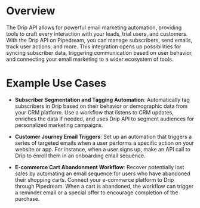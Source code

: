 # Overview

The Drip API allows for powerful email marketing automation, providing tools to craft every interaction with your leads, trial users, and customers. With the Drip API on Pipedream, you can manage subscribers, send emails, track user actions, and more. This integration opens up possibilities for syncing subscriber data, triggering communication based on user behavior, and connecting your email marketing to a wider ecosystem of tools.

# Example Use Cases

- **Subscriber Segmentation and Tagging Automation**: Automatically tag subscribers in Drip based on their behavior or demographic data from your CRM platform. Use a workflow that listens to CRM updates, enriches the data if needed, and uses Drip API to segment audiences for personalized marketing campaigns.

- **Customer Journey Email Triggers**: Set up an automation that triggers a series of targeted emails when a user performs a specific action on your website or app. For instance, when a user signs up, make an API call to Drip to enroll them in an onboarding email sequence.

- **E-commerce Cart Abandonment Workflow**: Recover potentially lost sales by automating an email sequence for users who have abandoned their shopping carts. Connect your e-commerce platform to Drip through Pipedream. When a cart is abandoned, the workflow can trigger a reminder email or a special offer to encourage completion of the purchase.
